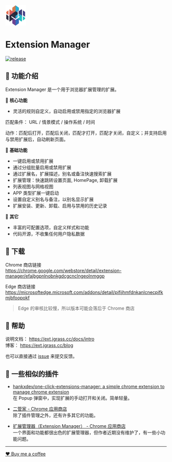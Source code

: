 <img src="src/assets/img/icon-128.png" width="64"/>

# Extension Manager

[![release](https://img.shields.io/github/v/release/JasonGrass/auto-extension-manager)](https://github.com/JasonGrass/auto-extension-manager/releases)

## 🍉 功能介绍

Extension Manager 是一个用于浏览器扩展管理的扩展。

🍕 **核心功能**

- 灵活的规则自定义，自动启用或禁用指定的浏览器扩展

匹配条件： URL / 情景模式 / 操作系统 / 时间

动作：匹配后打开，匹配后关闭，匹配才打开，匹配才关闭，自定义；并支持启用与禁用扩展后，自动刷新页面。

🍕 **基础功能**

- 一键启用或禁用扩展
- 通过分组批量启用或禁用扩展
- 通过扩展名，扩展描述，别名或备注快速搜索扩展
- 扩展管理：快速跳转设置页面, HomePage, 卸载扩展
- 列表视图与网格视图
- APP 类型扩展一键启动
- 设置自定义别名与备注，以别名显示扩展
- 扩展安装、更新、卸载、启用与禁用的历史记录

🍕 **其它**

- 丰富的可配置选项，自定义样式和功能
- 代码开源，不收集任何用户隐私数据

## 🍉 下载

Chrome 商店链接  
<https://chrome.google.com/webstore/detail/extension-manager/efajbgpnlnobnkgdcgcnclngeolnmggp>

Edge 商店链接  
<https://microsoftedge.microsoft.com/addons/detail/pifijhmfdnkanlcnecpifkmjbfoopokf>

> Edge 的审核比较慢，所以版本可能会落后于 Chrome 商店

## 🍉 帮助

说明文档： <https://ext.jgrass.cc/docs/intro>  
博客： <https://ext.jgrass.cc/blog>

也可以直接通过 [issue](https://github.com/JasonGrass/auto-extension-manager/issues/new?body=%0A%0A%0A%0A---%0A%3C%21--+%E2%86%91%E8%AF%B7%E5%9C%A8%E6%AD%A4%E8%A1%8C%E4%B8%8A%E6%96%B9%E5%A1%AB%E5%86%99%E9%97%AE%E9%A2%98%2F%E5%BB%BA%E8%AE%AE%E8%AF%A6%E6%83%85%E2%86%91+--%3E%0AFrom+readme+%0A) 来提交反馈。

## 🍉 一些相似的插件

- [hankxdev/one-click-extensions-manager: a simple chrome extension to manage chrome extension](https://github.com/hankxdev/one-click-extensions-manager )  
在 Popup 弹窗中，实现扩展的手动打开和关闭。简单轻量。  

- [二管家 - Chrome 应用商店](https://chrome.google.com/webstore/detail/nooboss/aajodjghehmlpahhboidcpfjcncmcklf )  
除了插件管理之外，还有许多其它的功能。  

- [扩展管理器（Extension Manager） - Chrome 应用商店](https://chrome.google.com/webstore/detail/extension-manager/gjldcdngmdknpinoemndlidpcabkggco )  
一个界面和功能都很出色的扩展管理器，但作者近期没有维护了，有一些小功能问题。

---

[❤️ Buy me a coffee](https://ext.jgrass.cc/separate/buy-me-a-coffee)
